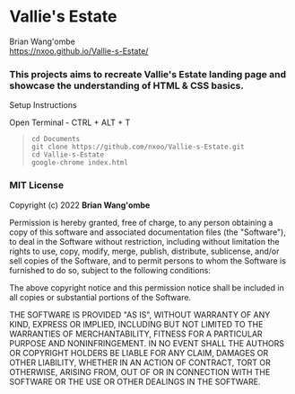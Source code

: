 # Vallie's Estate

Brian Wang'ombe  
https://nxoo.github.io/Vallie-s-Estate/

### This projects aims to recreate Vallie's Estate landing page and showcase the understanding of HTML & CSS basics.

Setup Instructions

Open Terminal - CTRL + ALT + T
>`cd Documents`   
`git clone https://github.com/nxoo/Vallie-s-Estate.git`   
`cd Vallie-s-Estate`  
`google-chrome index.html`

### MIT License

Copyright (c) 2022 **Brian Wang'ombe**

Permission is hereby granted, free of charge, to any person obtaining a copy
of this software and associated documentation files (the "Software"), to deal
in the Software without restriction, including without limitation the rights
to use, copy, modify, merge, publish, distribute, sublicense, and/or sell
copies of the Software, and to permit persons to whom the Software is
furnished to do so, subject to the following conditions:

The above copyright notice and this permission notice shall be included in all
copies or substantial portions of the Software.

THE SOFTWARE IS PROVIDED "AS IS", WITHOUT WARRANTY OF ANY KIND, EXPRESS OR
IMPLIED, INCLUDING BUT NOT LIMITED TO THE WARRANTIES OF MERCHANTABILITY,
FITNESS FOR A PARTICULAR PURPOSE AND NONINFRINGEMENT. IN NO EVENT SHALL THE
AUTHORS OR COPYRIGHT HOLDERS BE LIABLE FOR ANY CLAIM, DAMAGES OR OTHER
LIABILITY, WHETHER IN AN ACTION OF CONTRACT, TORT OR OTHERWISE, ARISING FROM,
OUT OF OR IN CONNECTION WITH THE SOFTWARE OR THE USE OR OTHER DEALINGS IN THE
SOFTWARE.
